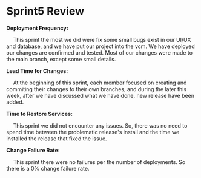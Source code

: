 # Sprint5 Review

**Deployment Frequency:**

 &emsp; This sprint the most we did were fix some small bugs exist in our UI/UX and database, and we have put our project into the vcm. We have deployed our changes are confirmed and tested. 
 Most of our changes were made to the main branch, except some small details.

**Lead Time for Changes:**

 &emsp; At the beginning of this sprint, each member focused on creating and commiting their changes to their own branches, and during the later this week, after we have discussed what we have done, new release have been added. 

**Time to Restore Services:**

 &emsp; This sprint we did not encounter any issues.
 So, there was no need to spend time between the problematic release's install and the time we installed the release that fixed the issue.

**Change Failure Rate:**

 &emsp; This sprint there were no failures per the number of deployments. 
 So there is a 0% change failure rate.

